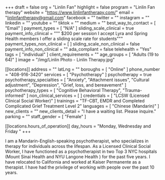 +++
draft = false
org = "Linlin Fan"
highlight = false
program = "Linlin Fan therapy"
website = "https://www.linlinfantherapy.com/"
email = "linlinfantherapy@gmail.com"
facebook = ""
twitter = ""
instagram = ""
linkedin = ""
youtube = ""
tiktok = ""
medium = ""
best_way_to_contact = [ "Email" ]
payment_types = [ "N/A" ]
sliding_scale_clinical = true
payment_info_clinical = """
$200 per session
I accept Lyra and Spring Health members
I offer a sliding scale rate for students"""
payment_types_non_clinical = [ ]
sliding_scale_non_clinical = false
payment_info_non_clinical = ""
ada_compliant = false
telehealth = "Yes"
tags = [ "individual" ]
client_requirements = ""
age_groups = [ "Adults (19 to 64)" ]
image = "/img/Linlin Photo - Linlin Therapy.jpg"

[[locations]]
address = ""
latLng = ""
boroughs = [ "Online" ]
phone_number = "408-916-3420"
services = [ "Psychotherapy" ]
psychotherapy = true
psychotherapy_specialties = [
  "Anxiety",
  "Attachment issues",
  "Cultural adjustment",
  "Depression",
  "Grief, loss, and bereavement"
]
psychotherapy_types = [ "Cognitive Behavioral Therapy", "Trauma-informed" ]
non_clinical_services = [ ]
credentials = [ "LCSW (Licensed Clinical Social Worker)" ]
trainings = "TF-CBT, EMDR and Completed Complicated Grief Treatment Level 2"
languages = [ "Chinese (Mandarin)" ]
new_clients = ""
new_clients_detail = "I have a waiting list.  Please inquire."
parking = ""
staff_gender = [ "Female" ]

  [[locations.hours_of_operation]]
  day_hours = "Monday, Wednesday and Friday "
+++

I am a Mandarin-English-speaking psychotherapist, who specializes in therapy for individuals across the lifespan. As a Licensed Clinical Social Worker, I have functioned as a psychotherapist in two Top 3 NYC hospitals (Mount Sinai Health and NYU Langone Health ) for the past five years. I have relocated to California and worked at Kaiser Permanente as a therapist. I have had the privilege of working with people over the past 10 years.

